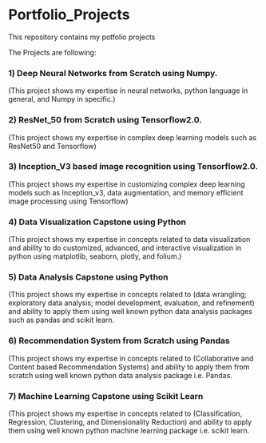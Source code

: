 # Portfolio_Projects
This repository contains my potfolio projects

The Projects are following:
<h3>1) Deep Neural Networks from Scratch using Numpy.</h3>
(This project shows my expertise in neural networks, python language in general, and Numpy in specific.)<br>
<h3>2) ResNet_50 from Scratch using Tensorflow2.0. </h3>
(This project shows my expertise in complex deep learning models such as ResNet50 and Tensorflow)<br>
<h3>3) Inception_V3 based image recognition using Tensorflow2.0. </h3>
(This project shows my expertise in customizing complex deep learning models such as Inception_v3, data augmentation, and memory efficient image processing using Tensorflow)<br>
<h3>4) Data Visualization Capstone using Python </h3>
(This project shows my expertise in concepts related to data visualization and ability to do customized, advanced, and interactive visualization in python using matplotlib, seaborn, plotly, and folium.)
<h3>5) Data Analysis Capstone using Python </h3>
(This project shows my expertise in concepts related to (data wrangling; exploratory data analysis; model development, evaluation, and refinement) and ability to apply them using well known python data analysis packages such as pandas and scikit learn.
<h3>6) Recommendation System from Scratch using Pandas </h3>
(This project shows my expertise in concepts related to (Collaborative and Content based Recommendation Systems) and ability to apply them from scratch using well known python data analysis package i.e. Pandas.
<h3>7) Machine Learning Capstone using Scikit Learn </h3>
(This project shows my expertise in concepts related to (Classification, Regression, Clustering, and Dimensionality Reduction) and ability to apply them using well known python machine learning package i.e. scikit learn.

